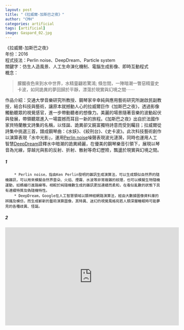 ```yaml
---
layout: post
title: "《拉威爾-加斯巴之夜》"
author: "CMH"
categories: artificial
tags: [artificial]
image: Gaspard_02.jpg
---
```


《拉威爾-加斯巴之夜》  
年份：2016  
程式技法：Perlin noise、DeepDream、Particle system  
關鍵字：仿生人造風景、人工生命演化機制、電腦生成影像、即時互動程式  
概念：  
> 朦朧夜色來到水中世界，水精靈翩若驚鴻; 倏忽間，一陣暗潮一瞥惡精靈史卡波，如同詭異的夢回歸於平靜，漂蕩於現實與幻境之間⋯⋯

作品介紹：交通大學音樂研究所教授、鋼琴家辛幸純與應用藝術研究所謝啟民副教授，結合科技與藝術，讓原本就撼動人心的拉威爾巨作《加斯巴之夜》，透過影像觸動聽眾的視覺感官，進一步帶動聽者的想像力。美麗的場景隨著音樂的波動起伏與發展，帶領聽眾進入一場震撼而耳目一新的旅程。《加斯巴之夜》出自於法國作家貝特蘭散文詩集的名稱，以怪誕、詭異卻又饒富獨特詩意而受到矚目；拉威爾從詩集中挑選三首，譜成鋼琴曲：《水妖》、《絞刑台》、《史卡波》。此次科技藝術創作以演算表現「水中光影」，運用[Perlin noise](#1)噪聲表現波光漣漪，同時也運用人工智慧[DeepDream](#2)詮釋水中暗潮的詭異綺麗，在優美的鋼琴樂音引領下，展現以琴音為光線，穿越光與影的反射、折射、散射等奇幻歷險，飄盪於現實與幻境之間。

##### 1 
        * Perlin noise，指由Ken Perlin發明的雜訊生成演算法，可以生成類似自然界的隨機雜訊，可以用來模擬自然界雲朵、火焰、煙霧、水波等非常複雜的紋理，也可以模擬生物隨機運動，如螞蟻行進路線等。相較於純隨機數生成的雜訊更加連續而柔和，在看似亂數的狀態下具有連續特質及偽隨機特性。
        * DeepDream，Google在人工智慧領域以類神經網路演算法，經由大數據圖像資料庫的辨識及模仿，而生成嶄新的藝術演算圖像，其特異、迷幻的視覺風格宛若人類深層睡眠時可能夢見的各種歧異、怪誕。

##### 2 
       
<!-- Modified from https://github.com/nathancy/jekyll-embed-video -->
<div class="iframe-container">
    <iframe
        width="560" height="315"
        src="https://www.youtube.com/embed/i07PEt7zZhI"
        frameborder="0"
        allow="accelerometer; autoplay; encrypted-media; gyroscope; picture-in-picture"
        allowfullscreen>
    </iframe>
</div>
